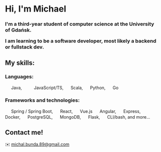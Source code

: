 <h1>Hi, I'm Michael</h1>

<h3>I'm a third-year student of computer science at the University of Gdańsk.

I am learning to be a software developer, most likely a backend or fullstack dev.</h3>

<h2>My skills:</h2>

<h3>Languages:</h3>
<span><img width=16px src="https://cdn.jsdelivr.net/gh/devicons/devicon@latest/icons/java/java-original.svg" /> Java, </span>
<span><img width=16px src="https://cdn.jsdelivr.net/gh/devicons/devicon@latest/icons/javascript/javascript-original.svg" /><img width=16px src="https://cdn.jsdelivr.net/gh/devicons/devicon@latest/icons/typescript/typescript-original.svg" /> JavaScript/TS, </span>
<span><img width=16px src="https://cdn.jsdelivr.net/gh/devicons/devicon@latest/icons/scala/scala-original.svg" /> Scala, </span>
<span><img width=16px src="https://cdn.jsdelivr.net/gh/devicons/devicon@latest/icons/python/python-original.svg" /> Python, </span>
<span><img width=16px src="https://cdn.jsdelivr.net/gh/devicons/devicon@latest/icons/go/go-original.svg" /> Go</span>
  
<h3>Frameworks and technologies:</h3>
<span><img width=16px src="https://cdn.jsdelivr.net/gh/devicons/devicon@latest/icons/spring/spring-original.svg" /> Spring / Spring Boot,</span>
<span><img width=16px src="https://cdn.jsdelivr.net/gh/devicons/devicon@latest/icons/react/react-original.svg" /> React, </span>
<span><img width=16px src="https://cdn.jsdelivr.net/gh/devicons/devicon@latest/icons/vuejs/vuejs-original.svg" /> Vue.js</span>
<span><img width=16px src="https://cdn.jsdelivr.net/gh/devicons/devicon@latest/icons/angular/angular-original.svg" /> Angular,</span>    
<span><img width=16px src="https://cdn.jsdelivr.net/gh/devicons/devicon@latest/icons/express/express-original.svg" /> Express, </span>
<span><img width=16px src="https://cdn.jsdelivr.net/gh/devicons/devicon@latest/icons/docker/docker-original.svg" /> Docker, </span>
<span><img width=16px src="https://cdn.jsdelivr.net/gh/devicons/devicon@latest/icons/postgresql/postgresql-original.svg" /> PostgreSQL, </span>
<span><img width=16px src="https://cdn.jsdelivr.net/gh/devicons/devicon@latest/icons/mongodb/mongodb-original.svg" /> MongoDB, </span>
<span><img width=16px src="https://cdn.jsdelivr.net/gh/devicons/devicon@latest/icons/flask/flask-original.svg" /> Flask, </span>
<span><img width=16px src="https://cdn.jsdelivr.net/gh/devicons/devicon@latest/icons/bash/bash-original.svg" /> CLI/bash, and more...</span>

<h2>Contact me!</h2>
 ✉️ <a href=mailto:"michal.bunda.89@gmail.com">michal.bunda.89@gmail.com</a>
